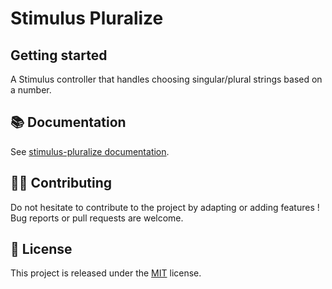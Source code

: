 # Stimulus Pluralize

## Getting started

A Stimulus controller that handles choosing singular/plural strings based on a number.

## 📚 Documentation

See [stimulus-pluralize documentation](https://www.stimulus-components.com/docs/stimulus-pluralize/).

## 👷‍♂️ Contributing

Do not hesitate to contribute to the project by adapting or adding features ! Bug reports or pull requests are welcome.

## 📝 License

This project is released under the [MIT](http://opensource.org/licenses/MIT) license.
